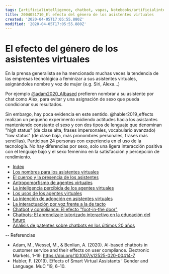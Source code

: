 ```yaml
---
tags: [artificialintelligence, chatbot, vapas, Notebooks/artificialintelligence, virtualagents, gender]
title: 2004051710_El efecto del género de los asistentes virtuales
created: '2020-04-05T17:05:55.880Z'
modified: '2020-04-05T17:05:55.880Z'
---
```


# El efecto del género de los asistentes virtuales

En la prensa generalista se ha mencionado muchas veces la tendencia de las empresas tecnológica a feminizar a sus asistentes virtuales, asignándoles nombre y voz de mujer (e.g. Siri, Alexa...)

Por ejemplo [@adam2020_AIbased](2003241127_chatbotsycustomercompliance.md) prefieren nombrar a su asistente por chat como Alex, para evitar y una asignación de sexo que pueda condicionar sus resultados.

Sin embargo, hay poca evidencia en este sentido. @habler2019_effects realizan un pequeño experimento midiendo actitudes hacia los asistantes manteniendo constante el sexo y con dos tipos de lenguaje que denominan "high status" (de clase alta, frases impersonales, vocabulario avanzado) "low status" (de clase baja, más pronombres personales, frases más sencillas). Participan 24 personas con experiencia en el uso de la tecnología. No hay diferencias por sexo, solo una ligera interacción positiva con el lenguaje bajo y el sexo femenino en la satisfacción y percepción de rendimiento.

- [Index](_2003101705_index.md)
- [Los nombres para los asistentes virtuales](2004030718_nombresasistentesvirtuales.md)
- [El cuerpo y la presencia de los asistentes](2004040921_cuerpo_presencia_fisica_asistentes_virtuales.md)
- [Antropomorfismo de agentes virtuales](2004060734_antropomorfismo_vapas.md)
- [La inteligencia percibida de los agentes virtuales](2004060750_inteligencia_percibida_agentes_virtuales.md)
- [Los usos de los agentes virtuales](2004060821_usos_virtual_agents_sistemas_duales.md)
- [La intención de adopción en asistentes virtuales](2004060832_intencion_adopcion_agente_virtual.md)
- [La interactuación por voz frente a la de tacto](2004051647_effect_voice_interactions.md)
- [Chatbot y compliance: El efecto "foot-in-the door"](2003241149_chatbots_footinthedoor_y_compliance.md)
- [Chatbots: El aprendizaje tutorizado interactivo en la educación del futuro](2003101700_aprendizaje_interactivo_educacion_futuro.md)
- [Análisis de patentes sobre chatbots en los últimos 20 años](2003250911_analisistextopatentesparachatbots.md)

--
Referencias


- Adam, M., Wessel, M., & Benlian, A. (2020). AI-based chatbots in customer service and their effects on user compliance. Electronic Markets, 1–19. https://doi.org/10.1007/s12525-020-00414-7
- Habler, F. (2019). Effects of Smart Virtual Assistants ’ Gender and Language. MuC ’19, 6–10.